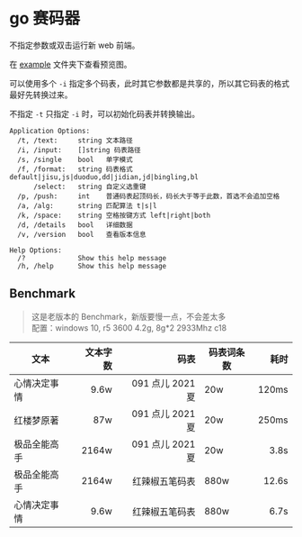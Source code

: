 # go 赛码器

不指定参数或双击运行新 web 前端。

在 [example](./example) 文件夹下查看预览图。

可以使用多个 `-i` 指定多个码表，此时其它参数都是共享的，所以其它码表的格式最好先转换过来。

不指定 `-t` 只指定 `-i` 时，可以初始化码表并转换输出。

```
Application Options:
  /t, /text:     string 文本路径
  /i, /input:    []string 码表路径
  /s, /single    bool   单字模式
  /f, /format:   string 码表格式 default|jisu,js|duoduo,dd|jidian,jd|bingling,bl
      /select:   string 自定义选重键
  /p, /push:     int    普通码表起顶码长，码长大于等于此数，首选不会追加空格
  /a, /alg:      string 匹配算法 t|s|l
  /k, /space:    string 空格按键方式 left|right|both
  /d, /details   bool   详细数据
  /v, /version   bool   查看版本信息

Help Options:
  /?             Show this help message
  /h, /help      Show this help message
```

## Benchmark

> 这是老版本的 Benchmark，新版要慢一点，不会差太多  
> 配置：windows 10, r5 3600 4.2g, 8g\*2 2933Mhz c18

| 文本         | 文本字数 |             码表 | 码表词条数 |  耗时 |
| ------------ | -------: | ---------------: | ---------- | ----: |
| 心情决定事情 |     9.6w | 091 点儿 2021 夏 | 20w        | 120ms |
| 红楼梦原著   |      87w | 091 点儿 2021 夏 | 20w        | 250ms |
| 极品全能高手 |    2164w | 091 点儿 2021 夏 | 20w        |  3.8s |
| 极品全能高手 |    2164w |   红辣椒五笔码表 | 880w       | 12.6s |
| 心情决定事情 |     9.6w |   红辣椒五笔码表 | 880w       |  6.7s |
